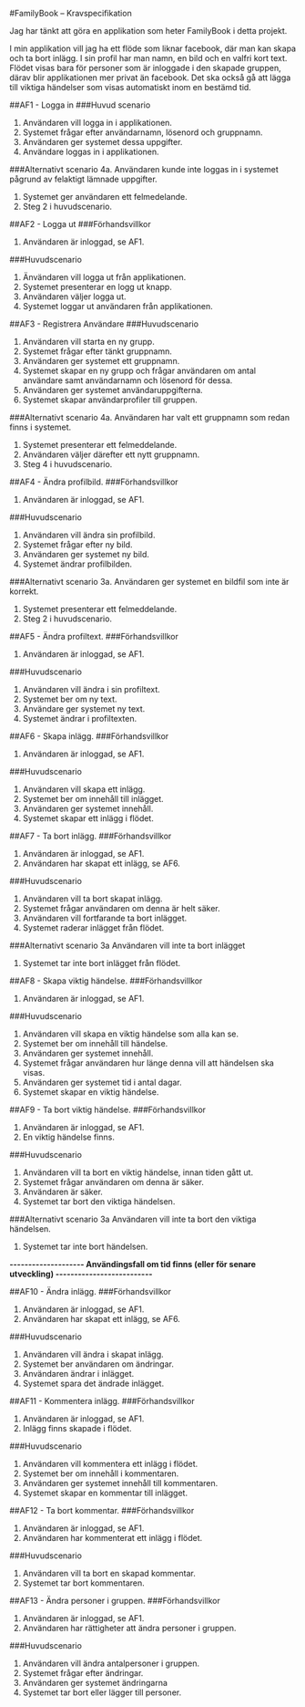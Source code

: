 #FamilyBook – Kravspecifikation 

Jag har tänkt att göra en applikation som heter FamilyBook i detta projekt.

I min applikation vill jag ha ett flöde som liknar facebook, där man kan skapa och ta bort inlägg.
I sin profil har man namn, en bild och en valfri kort text. 
Flödet visas bara för personer som är inloggade i den skapade gruppen, därav blir applikationen mer privat än facebook.
Det ska också gå att lägga till viktiga händelser som visas automatiskt inom en bestämd tid. 

##AF1 - Logga in 
###Huvud scenario
1. Användaren vill logga in i applikationen.
2. Systemet frågar efter användarnamn, lösenord och gruppnamn.
3. Användaren ger systemet dessa uppgifter.
4. Användare loggas in i applikationen.

###Alternativt scenario
4a. Användaren kunde inte loggas in i systemet pågrund av felaktigt lämnade uppgifter.
  1. Systemet ger användaren ett felmedelande.
  2. Steg 2 i huvudscenario. 
  
##AF2 - Logga ut
###Förhandsvillkor
1. Användaren är inloggad, se AF1.

###Huvudscenario
1. Änvändaren vill logga ut från applikationen. 
2. Systemet presenterar en logg ut knapp.
3. Användaren väljer logga ut. 
4. Systemet loggar ut användaren från applikationen.

##AF3 - Registrera Användare
###Huvudscenario
1. Användaren vill starta en ny grupp. 
2. Systemet frågar efter tänkt gruppnamn.
3. Användaren ger systemet ett gruppnamn.
4. Systemet skapar en ny grupp och frågar användaren om antal användare samt användarnamn och lösenord för dessa.
5. Användaren ger systemet användaruppgifterna. 
6. Systemet skapar användarprofiler till gruppen.

###Alternativt scenario
4a. Användaren har valt ett gruppnamn som redan finns i systemet.
  1. Systemet presenterar ett felmeddelande.
  2. Användaren väljer därefter ett nytt gruppnamn.
  3. Steg 4 i huvudscenario. 
  
##AF4 - Ändra profilbild.
###Förhandsvillkor
1. Användaren är inloggad, se AF1.

###Huvudscenario
1. Användaren vill ändra sin profilbild.
2. Systemet frågar efter ny bild.
3. Användaren ger systemet ny bild.
4. Systemet ändrar profilbilden. 

###Alternativt scenario
3a. Användaren ger systemet en bildfil som inte är korrekt.
  1. Systemet presenterar ett felmeddelande.
  2. Steg 2 i huvudscenario. 
  
##AF5 - Ändra profiltext.
###Förhandsvillkor
1. Användaren är inloggad, se AF1.

###Huvudscenario
1. Användaren vill ändra i sin profiltext.
2. Systemet ber om ny text.
3. Användare ger systemet ny text.
4. Systemet ändrar i profiltexten.

##AF6 - Skapa inlägg.
###Förhandsvillkor
1. Användaren är inloggad, se AF1.

###Huvudscenario
1. Användaren vill skapa ett inlägg.
2. Systemet ber om innehåll till inlägget.
3. Användaren ger systemet innehåll.
4. Systemet skapar ett inlägg i flödet. 

##AF7 - Ta bort inlägg.
###Förhandsvillkor
1. Användaren är inloggad, se AF1.
2. Användaren har skapat ett inlägg, se AF6.

###Huvudscenario
1. Användaren vill ta bort skapat inlägg.
2. Systemet frågar användaren om denna är helt säker.
3. Användaren vill fortfarande ta bort inlägget.
4. Systemet raderar inlägget från flödet.

###Alternativt scenario
3a Användaren vill inte ta bort inlägget
  1. Systemet tar inte bort inlägget från flödet.
 
##AF8 - Skapa viktig händelse.
###Förhandsvillkor
1. Användaren är inloggad, se AF1.

###Huvudscenario
1. Användaren vill skapa en viktig händelse som alla kan se. 
2. Systemet ber om innehåll till händelse.
3. Användaren ger systemet innehåll.
4. Systemet frågar användaren hur länge denna vill att händelsen ska visas.
5. Användaren ger systemet tid i antal dagar.
6. Systemet skapar en viktig händelse.

##AF9 - Ta bort viktig händelse.
###Förhandsvillkor
1. Användaren är inloggad, se AF1.
2. En viktig händelse finns.

###Huvudscenario
1. Användaren vill ta bort en viktig händelse, innan tiden gått ut.
2. Systemet frågar användaren om denna är säker.
3. Användaren är säker.
4. Systemet tar bort den viktiga händelsen.

###Alternativt scenario
3a Användaren vill inte ta bort den viktiga händelsen.
  1. Systemet tar inte bort händelsen.
 

**-------------------- Användingsfall om tid finns (eller för senare utveckling) --------------------------**

##AF10 - Ändra inlägg.
###Förhandsvillkor
1. Användaren är inloggad, se AF1.
2. Användaren har skapat ett inlägg, se AF6.

###Huvudscenario
1. Användaren vill ändra i skapat inlägg.
2. Systemet ber användaren om ändringar.
3. Användaren ändrar i inlägget.
4. Systemet spara det ändrade inlägget.

##AF11 - Kommentera inlägg.
###Förhandsvillkor
1. Användaren är inloggad, se AF1.
2. Inlägg finns skapade i flödet.

###Huvudscenario
1. Användaren vill kommentera ett inlägg i flödet.
2. Systemet ber om innehåll i kommentaren.
3. Användaren ger systemet innehåll till kommentaren.
4. Systemet skapar en kommentar till inlägget. 

##AF12 - Ta bort kommentar.
###Förhandsvillkor
1. Användaren är inloggad, se AF1.
2. Användaren har kommenterat ett inlägg i flödet.

###Huvudscenario
1. Användaren vill ta bort en skapad kommentar.
2. Systemet tar bort kommentaren.

##AF13 - Ändra personer i gruppen.
###Förhandsvillkor
1. Användaren är inloggad, se AF1.
2. Användaren har rättigheter att ändra personer i gruppen.

###Huvudscenario
1. Användaren vill ändra antalpersoner i gruppen.
2. Systemet frågar efter ändringar.
3. Användaren ger systemet ändringarna
4. Systemet tar bort eller lägger till personer. 


